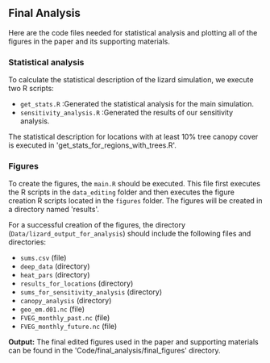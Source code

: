 ## Final Analysis
Here are the code files needed for statistical analysis and plotting all of the figures in the paper and its supporting materials.

### Statistical analysis
To calculate the statistical description of the lizard simulation, we execute two R scripts:
- `get_stats.R` :Generated the statistical analysis for the main simulation.
- `sensitivity_analysis.R` :Generated the results of our sensitivity analysis.

The statistical description for locations with at least 10% tree canopy cover is executed in 'get_stats_for_regions_with_trees.R'.

### Figures
To create the figures, the `main.R` should be executed. This file first executes the R scripts in the `data_editing` folder and then executes the figure creation R scripts located in the `figures` folder.
The figures will be created in a directory named 'results'.

For a successful creation of the figures, the directory (`Data/lizard_output_for_analysis`) should include the following files and directories:

- `sums.csv` (file)
- `deep_data` (directory)
- `heat_pars` (directory)
- `results_for_locations` (directory)
- `sums_for_sensitivity_analysis` (directory)
- `canopy_analysis` (directory)
- `geo_em.d01.nc` (file)
- `FVEG_monthly_past.nc` (file)
- `FVEG_monthly_future.nc` (file)

**Output:** The final edited figures used in the paper and supporting materials can be found in the 'Code/final_analysis/final_figures' directory.

